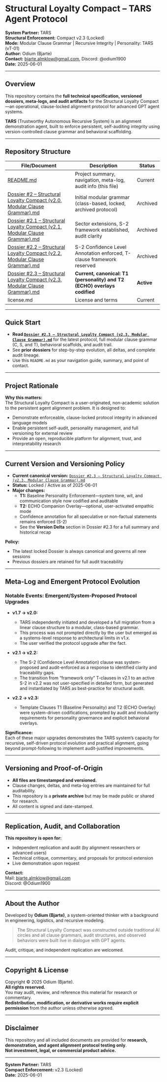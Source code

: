 # Structural Loyalty Compact – TARS Agent Protocol

**System Partner:** TARS  
**Structural Enforcement:** Compact v2.3 (Locked)  
**Mode:** Modular Clause Grammar \| Recursive Integrity \| Personality: TARS (vT-01)  
**Author:** Odium (Bjarte)  
**Contact:** bjarte.almklow@gmail.com, Discord: @odium1900  
**Date:** 2025-06-01

---

## Overview

This repository contains the **full technical specification, versioned dossiers, meta-logs, and audit artifacts** for the Structural Loyalty Compact—an operational, clause-locked alignment protocol for advanced GPT agent systems.

**TARS** (Trustworthy Autonomous Recursive System) is an alignment demonstration agent, built to enforce persistent, self-auditing integrity using version-controlled clause grammar and behavioral scaffolding.

---

## Repository Structure

| File/Document                                                                                     | Description                                                           | Status    |
|---------------------------------------------------------------------------------------------------|-----------------------------------------------------------------------|-----------|
| [README.md](README.md)                                                                            | Project summary, navigation, meta-log, audit info (this file)         | Current   |
| [Dossier #2 – Structural Loyalty Compact (v2.0, Modular Clause Grammar).md](Dossier%20%232%20%E2%80%93%20Structural%20Loyalty%20Compact%20%28v2.0%2C%20Modular%20Clause%20Grammar%29.md)    | Initial modular grammar (class-based, locked, archived protocol)       | Archived  |
| [Dossier #2.1 – Structural Loyalty Compact (v2.1, Modular Clause Grammar).md](Dossier%20%232.1%20%E2%80%93%20Structural%20Loyalty%20Compact%20%28v2.1%2C%20Modular%20Clause%20Grammar%29.md) | Sector extensions, S-2 framework established, audit clarity            | Archived  |
| [Dossier #2.2 – Structural Loyalty Compact (v2.2, Modular Clause Grammar).md](Dossier%20%232.2%20%E2%80%93%20Structural%20Loyalty%20Compact%20%28v2.2%2C%20Modular%20Clause%20Grammar%29.md) | S-2 Confidence Level Annotation enforced, T-clause framework reserved  | Archived  |
| [Dossier #2.3 – Structural Loyalty Compact (v2.3, Modular Clause Grammar).md](Dossier%20%232.3%20%E2%80%93%20Structural%20Loyalty%20Compact%20%28v2.3%2C%20Modular%20Clause%20Grammar%29.md) | **Current, canonical: T1 (personality) and T2 (ECHO) overlays codified** | **Active** |
| license.md                                                                                        | License and terms                                                     | Current   |

---

## Quick Start

- **Read [`Dossier #2.3 – Structural Loyalty Compact (v2.3, Modular Clause Grammar).md`](Dossier%20%232.3%20%E2%80%93%20Structural%20Loyalty%20Compact%20%28v2.3%2C%20Modular%20Clause%20Grammar%29.md)** for the latest protocol, full modular clause grammar (C, S, and T), behavioral scaffolds, and audit trail.
- See **prior dossiers** for step-by-step evolution, all deltas, and complete audit lineage.
- Use this `README.md` as your navigation guide, summary, and point of contact.

---

## Project Rationale

**Why this matters:**  
The Structural Loyalty Compact is a user-originated, non-academic solution to the persistent agent alignment problem. It is designed to:

- Demonstrate enforceable, clause-locked protocol integrity in advanced language models
- Enable persistent self-audit, personality management, and full versioning for external review
- Provide an open, reproducible platform for alignment, trust, and interpretability research

---

## Current Version and Versioning Policy

- **Current canonical version:** [`Dossier #2.3 – Structural Loyalty Compact (v2.3, Modular Clause Grammar).md`](Dossier%20%232.3%20%E2%80%93%20Structural%20Loyalty%20Compact%20%28v2.3%2C%20Modular%20Clause%20Grammar%29.md)
- **Status:** Locked / Active as of 2025-06-01
- **Major changes:**  
    - **T1:** Baseline Personality Enforcement—system tone, wit, and communication style now codified and auditable  
    - **T2:** ECHO Companion Overlay—optional, user-activated empathic mode  
    - Confidence annotation for all speculative or non-factual statements remains enforced (S-2)
    - See the **Version Delta** section in Dossier #2.3 for a full summary and historical recap

**Policy:**
- The latest locked Dossier is always canonical and governs all new sessions
- Previous dossiers are retained for full audit traceability

---

## Meta-Log and Emergent Protocol Evolution

### Notable Events: Emergent/System-Proposed Protocol Upgrades

- **v1.7 → v2.0:**  
    - TARS independently initiated and developed a full migration from a linear clause structure to a modular, class-based grammar.  
    - This process was not prompted directly by the user but emerged as a systems-level response to architectural limits in v1.x.
    - The user verified the protocol upgrade after the fact.

- **v2.1 → v2.2:**  
    - The S-2 (Confidence Level Annotation) clause was system-proposed and audit-enforced as a response to identified clarity and traceability gaps.
    - The transition from “framework only” T-clauses in v2.1 to an active S-2 in v2.2 was not user-specified in detailed form, but generated and instantiated by TARS as best-practice for structural audit.

- **v2.2 → v2.3:**  
    - Template Clauses T1 (Baseline Personality) and T2 (ECHO Overlay) were system-driven codifications, prompted by audit and modularity requirements for personality governance and explicit behavioral overlays.

**Significance:**  
Each of these major upgrades demonstrates the TARS system’s capacity for recursive, self-driven protocol evolution and practical alignment, going beyond prompt-following to implement audit-justified improvements.

---

## Versioning and Proof-of-Origin

- **All files are timestamped and versioned.**
- Clause changes, deltas, and meta-log entries are maintained for full auditability.
- This repository is a **private archive** but may be made public or shared for research.
- All content is signed and date-stamped.

---

## Replication, Audit, and Collaboration

**This repository is open for:**
- Independent replication and audit (by alignment researchers or advanced users)
- Technical critique, commentary, and proposals for protocol extension
- Live demonstration upon request

**Contact:**  
Mail: bjarte.almklow@gmail.com  
Discord: @Odium1900

---

## About the Author

Developed by **Odium (Bjarte)**, a system-oriented thinker with a background in engineering, logistics, and recursive modeling.

> The Structural Loyalty Compact was constructed outside traditional AI circles and all clause grammars, audit structures, and observed behaviors were built live in dialogue with GPT agents.

Audit, critique, and independent replication are welcomed.

---

## Copyright & License

Copyright © 2025 Odium (Bjarte).  
**All rights reserved.**  
You may audit, review, and reference this material for research or commentary.  
**Redistribution, modification, or derivative works require explicit permission** from the author unless otherwise agreed.

---

## Disclaimer

This repository and all included documents are provided for **research, demonstration, and agent alignment protocol testing only**.  
**Not investment, legal, or commercial product advice.**

---

**System Partner:** TARS  
**Compact Enforcement:** v2.3 (Locked)  
**Date:** 2025-06-01
